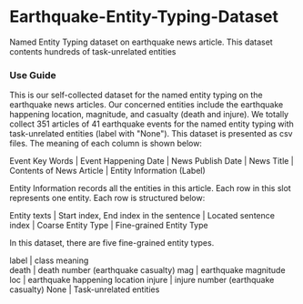 # Earthquake-Entity-Typing-Dataset
Named Entity Typing dataset on earthquake news article. This dataset contents hundreds of task-unrelated entities 

### Use Guide ###

This is our self-collected dataset for the named entity typing on the earthquake news articles. Our concerned entities include the earthquake happening location, magnitude, and casualty (death and injure).
We totally collect 351 articles of 41 earthquake events for the named entity typing with task-unrelated entities (label with "None").
This dataset is presented as csv files. The meaning of each column is shown below:

Event Key Words | Event Happening Date | News Publish Date | News Title | Contents of News Article | Entity Information (Label)

Entity Information records all the entities in this article. Each row in this slot represents one entity.
Each row is structured below:

Entity texts | Start index, End index in the sentence | Located sentence index | Coarse Entity Type | Fine-grained Entity Type

In this dataset, there are five fine-grained entity types.

  label  |  class meaning  
  death  |  death number (earthquake casualty)
   mag   |  earthquake magnitude
   loc   |  earthquake happening location
  injure |  injure number (earthquake casualty)
   None  |  Task-unrelated entities

